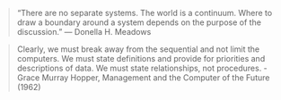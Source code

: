 > “There are no separate systems. The world is a continuum. Where to draw a boundary around a system depends on the purpose of the discussion.”
― Donella H. Meadows

> Clearly, we must break away from the sequential and not limit the computers. We must state definitions and provide for priorities and descriptions of data. We must state relationships, not procedures. - Grace Murray Hopper, Management and the Computer of the Future (1962)
